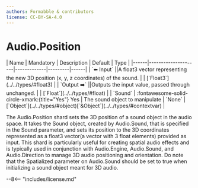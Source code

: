 ```yaml
---
authors: Formabble & contributors
license: CC-BY-SA-4.0
---
```



# Audio.Position

<div class="sh-parameters" markdown="1">
| Name | Mandatory | Description | Default | Type |
|------|---------------------|-------------|---------|------|
| `⬅️ Input` ||A float3 vector representing the new 3D position (x, y, z coordinates) of the sound. | | [`Float3`](../../types/#float3) |
| `Output ➡️` ||Outputs the input value, passed through unchanged. | | [`Float`](../../types/#float) |
| `Sound` | :fontawesome-solid-circle-xmark:{title="Yes"} Yes  | The sound object to manipulate | `None` | [`Object`](../../types/#object)[`&Object`](../../types/#contextvar) |

</div>

The Audio.Position shard sets the 3D position of a sound object in the audio space. It takes the Sound object, created by Audio.Sound, that is specified in the Sound parameter, and sets its position to the 3D coordinates represented as a float3 vector(a vector with 3 float elements) provided as input. This shard is particularly useful for creating spatial audio effects and is typically used in conjunction with Audio.Engine, Audio.Sound, and Audio.Direction to manage 3D audio positioning and orientation. Do note that the Spatialized parameter on Audio.Sound should be set to true when initializing a sound object meant for 3D audio.

--8<-- "includes/license.md"

